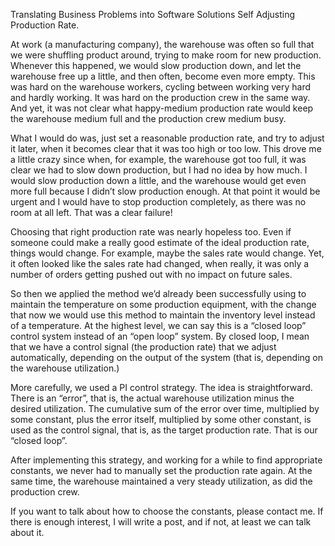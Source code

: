Translating Business Problems into Software Solutions
Self Adjusting Production Rate.

At work (a manufacturing company), the warehouse was often so full that we were shuffling product around, trying to make room for new production.  Whenever this happened, we would slow production down, and let the warehouse free up a little, and then often, become even more empty.  This was hard on the warehouse workers, cycling between working very hard and hardly working.  It was hard on the production crew in the same way.  And yet, it was not clear what happy-medium production rate would keep the warehouse medium full and the production crew medium busy.

What I would do was, just set a reasonable production rate, and try to adjust it later, when it becomes clear that it was too high or too low.  This drove me a little crazy since when, for example, the warehouse got too full, it was clear we had to slow down production, but I had no idea by how much.  I would slow production down a little, and the warehouse would get even more full because I didn’t slow production enough.  At that point it would be urgent and I would have to stop production completely, as there was no room at all left.  That was a clear failure!

Choosing that right production rate was nearly hopeless too.  Even if someone could make a really good estimate of the ideal production rate, things would change.  For example, maybe the sales rate would change.  Yet, it often looked like the sales rate had changed, when really, it was only a number of orders getting pushed out with no impact on future sales.

So then we applied the method we’d already been successfully using to maintain the temperature on some production equipment, with the change that now we would use this method to maintain the inventory level instead of a temperature.  At the highest level, we can say this is a “closed loop” control system instead of an “open loop” system.  By closed loop, I mean that we have a control signal (the production rate) that we adjust automatically, depending on the output of the system (that is, depending on the warehouse utilization.)

More carefully, we used a PI control strategy.  The idea is straightforward.  There is an “error”, that is, the actual warehouse utilization minus the desired utilization.  The cumulative sum of the error over time, multiplied by some constant, plus the error itself, multiplied by some other constant, is used as the control signal, that is, as the target production rate.  That is our “closed loop”.

After implementing this strategy, and working for a while to find appropriate constants, we never had to manually set the production rate again.  At the same time, the warehouse maintained a very steady utilization, as did the production crew.

If you want to talk about how to choose the constants, please contact me.  If there is enough interest, I will write a post, and if not, at least we can talk about it.
